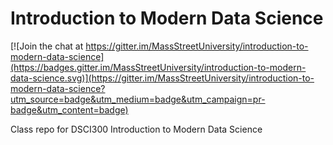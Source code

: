# Introduction to Modern Data Science

[![Join the chat at https://gitter.im/MassStreetUniversity/introduction-to-modern-data-science](https://badges.gitter.im/MassStreetUniversity/introduction-to-modern-data-science.svg)](https://gitter.im/MassStreetUniversity/introduction-to-modern-data-science?utm_source=badge&utm_medium=badge&utm_campaign=pr-badge&utm_content=badge)

Class repo for DSCI300 Introduction to Modern Data Science

